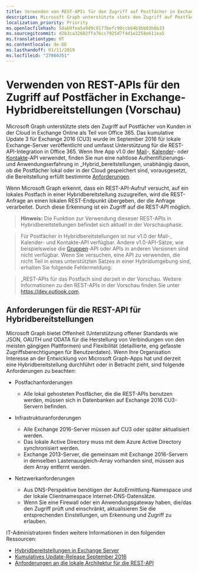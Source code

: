 ```yaml
---
title: Verwenden von REST-APIs für den Zugriff auf Postfächer in Exchange-Hybridbereitstellungen (Vorschau)
description: Microsoft Graph unterstützte stets den Zugriff auf Postfächer von Kunden in der Cloud in Exchange Online als Teil von Office 365.
localization_priority: Priority
ms.openlocfilehash: 5dab9fea5a9d9c9177befc90ccb64b3bb03b6b33
ms.sourcegitcommit: d2b3ca32602ffa76cc7925d7f4d1e2258e611ea5
ms.translationtype: HT
ms.contentlocale: de-DE
ms.lasthandoff: 01/11/2019
ms.locfileid: "27864351"
---
```

# <a name="use-rest-apis-to-access-mailboxes-in-exchange-hybrid-deployments-preview"></a>Verwenden von REST-APIs für den Zugriff auf Postfächer in Exchange-Hybridbereitstellungen (Vorschau)

Microsoft Graph unterstützte stets den Zugriff auf Postfächer von Kunden in der Cloud in Exchange Online als Teil von Office 365. Das kumulative Update 3 für Exchange 2016 (CU3) wurde im September 2016 für lokale Exchange-Server veröffentlicht und umfasst Unterstützung für die REST-API-Integration in Office 365. Wenn Ihre App v1.0 der [Mail](/graph/api/resources/message?view=graph-rest-1.0)-, [Kalender](/graph/api/resources/calendar?view=graph-rest-1.0)- oder [Kontakte](/graph/api/resources/contact?view=graph-rest-1.0)-API verwendet, finden Sie nun eine nahtlose Authentifizierungs- und Anwendungserfahrung in _Hybrid_bereitstellungen, unabhängig davon, ob die Postfächer lokal oder in der Cloud gespeichert sind, vorausgesetzt, die Bereitstellung erfüllt bestimmte [Anforderungen](#requirements-for-the-rest-api-to-work-in-hybrid-deployments). 


Wenn Microsoft Graph erkennt, dass ein REST-API-Aufruf versucht, auf ein lokales Postfach in einer Hybridbereitstellung zuzugreifen, wird die REST-Anfrage an einen lokalen REST-Endpunkt übergeben, der die Anfrage verarbeitet. Durch diese Erkennung ist ein Zugriff auf die REST-API möglich.

>**Hinweis:** Die Funktion zur Verwendung dieseser REST-APIs in Hybridbereitstellungen befindet sich aktuell in der Vorschauphase.

>Für Postfächer in Hybridbereitstellungen ist nur v1.0 der Mail-, Kalender- und Kontakte-API verfügbar. Andere v1.0-API-Sätze, wie beispielsweise die [Gruppen](/graph/api/resources/group?view=graph-rest-1.0)-API oder APIs in anderen Versionen sind nicht verfügbar. Wenn Sie versuchen, eine API zu verwenden, die nicht Teil in eines unterstützten Satzes in einer Hybridumgebung sind, erhalten Sie folgende Fehlermeldung:

>„REST-APIs für das Postfach sind derzeit in der Vorschau. Weitere Informationen zu den REST-APIs in der Vorschau finden Sie unter https://dev.outlook.com.

## <a name="requirements-for-the-rest-api-to-work-in-hybrid-deployments"></a>Anforderungen für die REST-API für Hybridbereitstellungen

Microsoft Graph bietet Offenheit (Unterstützung offener Standards wie JSON, OAUTH und ODATA für die Herstellung von Verbindungen von den meisten gängigen Plattformen) und Flexibilität (detaillierte, eng gefasste Zugriffsberechtigungen für Benutzerdaten). Wenn Ihre Organisation Interesse an der Entwicklung von Microsoft Graph-Apps hat und derzeit eine Hybridbereitstellung durchführt oder in Betracht zieht, sind folgende Anforderungen zu beachten:

- Postfachanforderungen

  - Alle lokal gehosteten Postfächer, die die REST-APIs benutzen werden, müssen sich in Datenbanken auf Exchange 2016 CU3-Servern befinden. 

- Infrastrukturanforderungen

  - Alle Exchange 2016-Server müssen auf CU3 oder später aktualisiert werden.  
  - Das lokale Active Directory muss mit dem Azure Active Directory synchronisiert werden.
  - Exchange 2013-Server, die gemeinsam mit Exchange 2016-Servern in demselben Lastenausgleich-Array vorhanden sind, müssen aus dem Array entfernt werden.

- Netzwerkanforderungen

  - Aus DNS-Perspektive benötigen der AutoErmittlung-Namespace und der lokale Clientnamespace Internet-DNS-Datensätze. 
  - Wenn Sie eine Firewall oder ein Anwendungsgateway haben, die/das den Zugriff prüft und einschränkt, aktualisieren Sie die entsprechenden Einstellungen, um Erkennung und Zugriff zu erlauben.


IT-Administratoren finden weitere Informationen in den folgenden Ressourcen:

- 
  [Hybridbereitstellungen in Exchange Server](https://technet.microsoft.com/en-us/library/jj200581(v=exchg.150).aspx)
- [Kumulatives Update-Release September 2016](https://blogs.technet.microsoft.com/exchange/2016/09/20/released-september-2016-quarterly-exchange-updates/) 
- [Anforderungen an die lokale Architektur für die REST-API](https://blogs.technet.microsoft.com/exchange/2016/09/26/on-premises-architectural-requirements-for-the-rest-api/)
